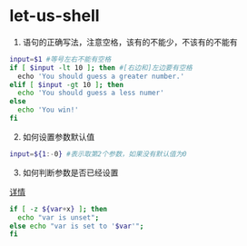 # let-us-shell

1. 语句的正确写法，注意空格，该有的不能少，不该有的不能有

```bash
input=$1 #等号左右不能有空格
if [ $input -lt 10 ]; then #[右边和]左边要有空格
  echo 'You should guess a greater number.'
elif [ $input -gt 10 ]; then
  echo 'You should guess a less numer'
else 
  echo 'You win!'
fi
```

2. 如何设置参数默认值

```bash
input=${1:-0} #表示取第2个参数，如果没有默认值为0
```

3. 如何判断参数是否已经设置

[详情](https://stackoverflow.com/questions/3601515/how-to-check-if-a-variable-is-set-in-bash)
```bash
if [ -z ${var+x} ]; then 
  echo "var is unset"; 
else echo "var is set to '$var'"; 
fi
```

